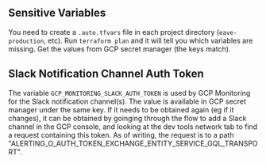 ## Sensitive Variables
You need to create a `.auto.tfvars` file in each project directory (`eave-production`, etc). Run `terraform plan` and it will tell you which variables are missing. Get the values from GCP secret manager (the keys match).

## Slack Notification Channel Auth Token

The variable `GCP_MONITORING_SLACK_AUTH_TOKEN` is used by GCP Monitoring for the Slack notification channel(s). The value is available in GCP secret manager under the same key. If it needs to be obtained again (eg if it changes), it can be obtained by goinging through the flow to add a Slack channel in the GCP console, and looking at the dev tools network tab to find a request containing this token. As of writing, the request is to a path "ALERTING_O_AUTH_TOKEN_EXCHANGE_ENTITY_SERVICE_GQL_TRANSPORT".